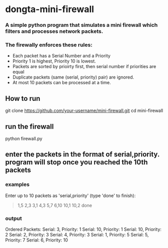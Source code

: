 # dongta-mini-firewall
### A simple python program that simulates a mini firewall which filters and processes network packets.

### The firewally enforces these rules:
- Each packet has a Serial Number and a Priority
- Priority 1 is highest, Priority 10 is lowest.
- Packets are sorted by prioirty first, then serial number if priorities are equal
- Duplicate packets (same (serial, priority) pair) are ignored.
- At most 10 packets can be processed at a time.

## How to run
git clone https://github.com/your-username/mini-firewall.git
cd mini-firewall

## run the firewall
python firewall.py

## enter the packets in the format of serial,priority. program will stop once you reached the 10th packets

### examples
Enter up to 10 packets as 'serial,priority' (type 'done' to finish):
> 1,5
> 2,3
> 3,1
> 4,3
> 5,7
> 6,10
> 10,1
> 10,2
> done


### output
Ordered Packets:
Serial: 3, Priority: 1
Serial: 10, Priority: 1
Serial: 10, Priority: 2
Serial: 2, Priority: 3
Serial: 4, Priority: 3
Serial: 1, Priority: 5
Serial: 5, Priority: 7
Serial: 6, Priority: 10
